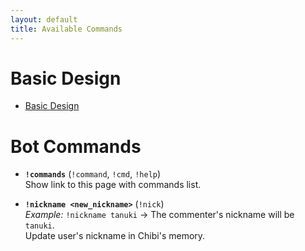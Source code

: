 ```yaml
---
layout: default
title: Available Commands
---
```


# Basic Design

- [Basic Design](https://docs.google.com/document/d/e/2PACX-1vQRy2vSl1tzd4_FMRCcILB4qb8lcTMvoB7w8hNFotlLjBSn8Nz7eZfa6bZMWTRFwaMiod_KpwH6Pxyb/pub)

# Bot Commands

- **`!commands`** (`!command`, `!cmd`, `!help`)  
  Show link to this page with commands list.

- **`!nickname <new_nickname>`** (`!nick`)  
  *Example:* `!nickname tanuki` → The commenter's nickname will be `tanuki`.  
  Update user's nickname in Chibi's memory.  
  
